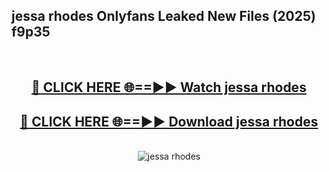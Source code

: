 <h2>jessa rhodes Onlyfans Leaked New Files (2025) f9p35</h2>
<br>
<div align="center">
<h2><a href="https://mediafiles.top/jessa_rhodes&ref=git" rel="nofollow">🔴 CLICK HERE 🌐==►► Watch jessa rhodes</a></h2>
<h2><a href="https://mediafiles.top/jessa_rhodes&ref=git" rel="nofollow">🔴 CLICK HERE 🌐==►► Download jessa rhodes</a></h2>
<br>
<a href="https://mediafiles.top/jessa_rhodes&ref=git" rel="nofollow" data-target="animated-image.originalLink"><img src="https://i.ibb.co.com/xMMVF88/686577567.gif" alt="jessa rhodes" style="max-width: 100%; display: inline-block;" data-target="animated-image.originalImage"></a>
</div>
<br>
<br>